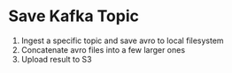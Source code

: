 # Save Kafka Topic

1) Ingest a specific topic and save avro to local filesystem
2) Concatenate avro files into a few larger ones
3) Upload result to S3
